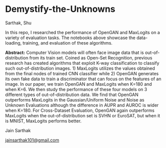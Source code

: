 # Demystify-the-Unknowns

Sarthak, Shu

In this repo, I researched the performance of OpenGAN and MaxLogits on a variety of evaluation tasks. The notebooks above showcase the data-loading, training, and evaluation of these algorithms. 

**Abstract:**
Computer Vision models will often face image data that is out-of-distribution from its train set. Coined as Open-Set Recognition, previous research has created algorithms that exploit K-way classification to classify such out-of-distribution images. 1) MaxLogits utilizes the values obtained from the final nodes of trained CNN classifier while 2) OpenGAN generates its own fake data to train a discriminator that can focus on the features of an image. In our paper, we train OpenGAN and MaxLogits when K=180 and when K=6. We then study the performance of these four models on 3 different types of out-of-distribution data. We find that OpenGAN outperforms MaxLogits in the Gaussian/Uniform Noise and Noise as Unknown Evaluations although the difference in AUPR and AUROC is wider when K=180. For Cross-Dataset Evaluation, OpenGAN again outperforms MaxLogits when the out-of-distribution set is SVHN or EuroSAT, but when it is MNIST, MaxLogits performs better. 


Jain Sarthak

jainsarthak101@gmail.com
